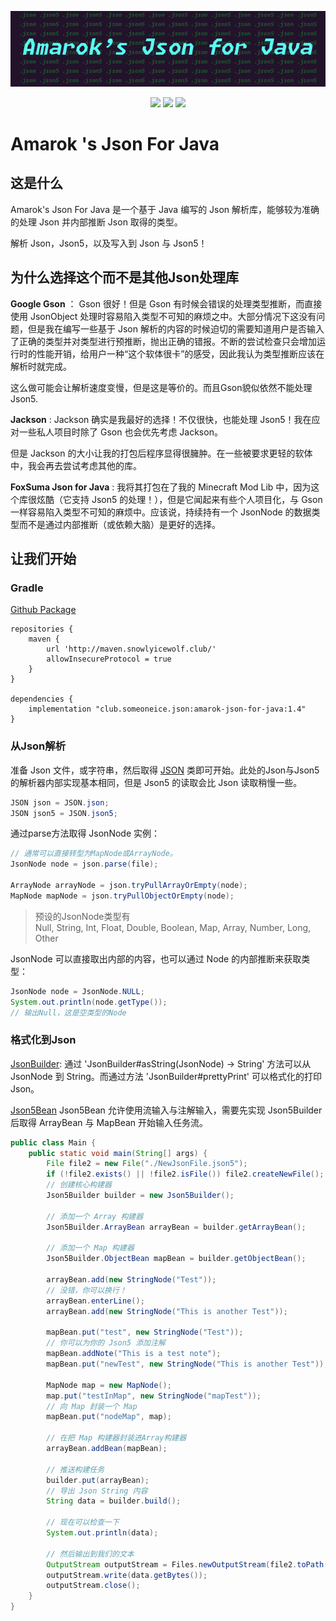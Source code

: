 <center>

![](./img/AmarokJsonForJava.png)

![](https://badgen.net/badge/Java/8/blue?icon=java)
[![](https://badgen.net/badge/License/MPL-2.0/yellow)](./LICENSE.txt)
[![](https://jitpack.io/v/AmarokIce/AmarokJsonForJava.svg)](https://jitpack.io/#AmarokIce/AmarokJsonForJava)

</center>

# Amarok 's Json For Java

## 这是什么
Amarok's Json For Java 是一个基于 Java 编写的 Json 解析库，能够较为准确的处理 Json 并内部推断 Json 取得的类型。

解析 Json，Json5，以及写入到 Json 与 Json5！

## 为什么选择这个而不是其他Json处理库
**Google Gson** ： Gson 很好！但是 Gson 有时候会错误的处理类型推断，而直接使用 JsonObject 处理时容易陷入类型不可知的麻烦之中。大部分情况下这没有问题，但是我在编写一些基于 Json 解析的内容的时候迫切的需要知道用户是否输入了正确的类型并对类型进行预推断，抛出正确的错报。不断的尝试检查只会增加运行时的性能开销，给用户一种“这个软体很卡”的感受，因此我认为类型推断应该在解析时就完成。

这么做可能会让解析速度变慢，但是这是等价的。而且Gson貌似依然不能处理Json5.

**Jackson** : Jackson 确实是我最好的选择！不仅很快，也能处理 Json5！我在应对一些私人项目时除了 Gson 也会优先考虑 Jackson。

但是 Jackson 的大小让我的打包后程序显得很臃肿。在一些被要求更轻的软体中，我会再去尝试考虑其他的库。

**FoxSuma Json for Java** : 我将其打包在了我的 Minecraft Mod Lib 中，因为这个库很炫酷（它支持 Json5 的处理！），但是它闻起来有些个人项目化，与 Gson 一样容易陷入类型不可知的麻烦中。应该说，持续持有一个 JsonNode 的数据类型而不是通过内部推断（或依赖大脑）是更好的选择。

## 让我们开始

### Gradle

[Github Package](https://github.com/AmarokIce/AmarokJsonForJava/packages/1929112)

```groove
repositories {
    maven {
        url 'http://maven.snowlyicewolf.club/'
        allowInsecureProtocol = true
    }
}

dependencies {
    implementation "club.someoneice.json:amarok-json-for-java:1.4"
}
```

### 从Json解析

准备 Json 文件，或字符串，然后取得 [JSON](src/main/java/club/someoneice/json/JSON.java) 类即可开始。此处的Json与Json5的解析器内部实现基本相同，但是 Json5 的读取会比 Json 读取稍慢一些。

```java
JSON json = JSON.json;
JSON json5 = JSON.json5;
```

通过parse方法取得 JsonNode 实例：
```java
// 通常可以直接转型为MapNode或ArrayNode。
JsonNode node = json.parse(file);

ArrayNode arrayNode = json.tryPullArrayOrEmpty(node);
MapNode mapNode = json.tryPullObjectOrEmpty(node);
```

> 预设的JsonNode类型有 <br />
> Null, String, Int, Float, Double, Boolean, Map, Array, Number, Long, Other

JsonNode 可以直接取出内部的内容，也可以通过 Node 的内部推断来获取类型：
```java
JsonNode node = JsonNode.NULL;
System.out.println(node.getType());
// 输出Null，这是空类型的Node
```

### 格式化到Json

[JsonBuilder](src/main/java/club/someoneice/json/processor/JsonBuilder.java):
通过 'JsonBuilder#asString(JsonNode) -> String' 方法可以从 JsonNode 到 String。而通过方法 'JsonBuilder#prettyPrint' 可以格式化的打印 Json。

[Json5Bean](src/main/java/club/someoneice/json/processor/Json5Builder.java)
Json5Bean 允许使用流输入与注解输入，需要先实现 Json5Builder 后取得 ArrayBean 与 MapBean 开始输入任务流。
```java
public class Main {
    public static void main(String[] args) {
        File file2 = new File("./NewJsonFile.json5");
        if (!file2.exists() || !file2.isFile()) file2.createNewFile();
        // 创建核心构建器
        Json5Builder builder = new Json5Builder();
        
        // 添加一个 Array 构建器
        Json5Builder.ArrayBean arrayBean = builder.getArrayBean();
        
        // 添加一个 Map 构建器
        Json5Builder.ObjectBean mapBean = builder.getObjectBean();

        arrayBean.add(new StringNode("Test"));
        // 没错，你可以换行！
        arrayBean.enterLine();
        arrayBean.add(new StringNode("This is another Test"));
        
        mapBean.put("test", new StringNode("Test"));
        // 你可以为你的 Json5 添加注解
        mapBean.addNote("This is a test note");
        mapBean.put("newTest", new StringNode("This is another Test"));

        MapNode map = new MapNode();
        map.put("testInMap", new StringNode("mapTest"));
        // 向 Map 封装一个 Map
        mapBean.put("nodeMap", map);

        // 在把 Map 构建器封装进Array构建器
        arrayBean.addBean(mapBean);

        // 推送构建任务
        builder.put(arrayBean);
        // 导出 Json String 内容
        String data = builder.build();
        
        // 现在可以检查一下
        System.out.println(data);

        // 然后输出到我们的文本
        OutputStream outputStream = Files.newOutputStream(file2.toPath());
        outputStream.write(data.getBytes());
        outputStream.close();
    }
}
```